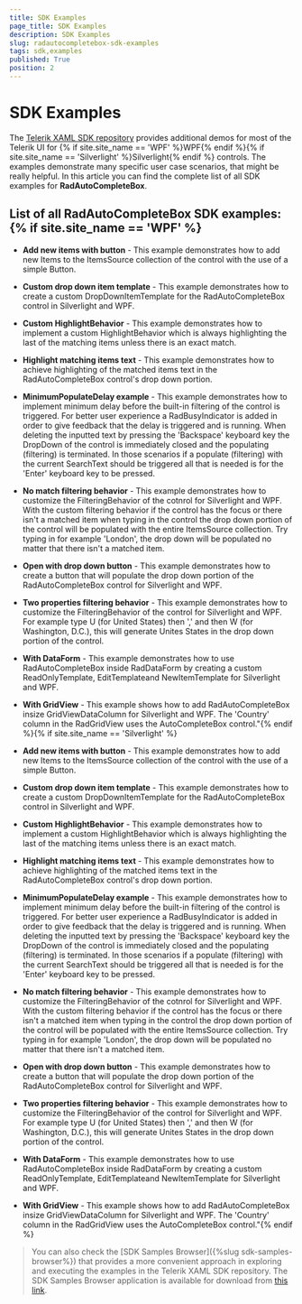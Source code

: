 ```yaml
---
title: SDK Examples
page_title: SDK Examples
description: SDK Examples
slug: radautocompletebox-sdk-examples
tags: sdk,examples
published: True
position: 2
---
```


# SDK Examples

The [Telerik XAML SDK repository](https://github.com/telerik/xaml-sdk/tree/master/) provides additional demos for most of the Telerik UI for {% if site.site_name == 'WPF' %}WPF{% endif %}{% if site.site_name == 'Silverlight' %}Silverlight{% endif %} controls. The examples demonstrate many specific user case scenarios, that might be really helpful. In this article you can find the complete list of all SDK examples for __RadAutoCompleteBox__.

## List of all RadAutoCompleteBox SDK examples:{% if site.site_name == 'WPF' %}

* __Add new items with button__ - This example demonstrates how to add new Items to the ItemsSource collection of the control with the use of a simple Button.

* __Custom drop down item template__ - This example demonstrates how to create a custom DropDownItemTemplate for the RadAutoCompleteBox control in Silverlight and WPF.

* __Custom HighlightBehavior__ - This example demonstrates how to implement a custom HighlightBehavior which is always highlighting the last of the matching items unless there is an exact match.

* __Highlight matching items text__ - This example demonstrates how to achieve highlighting of the matched items text in the RadAutoCompleteBox control's drop down portion.

* __MinimumPopulateDelay example__ - This example demonstrates how to implement minimum delay before the built-in filtering of the control is triggered. For better user experience a RadBusyIndicator is added in order to give feedback that the delay is triggered and is running.
When deleting the inputted text by pressing the 'Backspace' keyboard key the DropDown of the control is immediately closed and the populating (filtering) is terminated. In those scenarios if a populate (filtering) with the current SearchText should be triggered all that is needed is for the 'Enter' keyboard key to be pressed.

* __No match filtering behavior__ - This example demonstrates how to customize the FilteringBehavior of the cotnrol for Silverlight and WPF. With the custom filtering behavior if the control has the focus or there isn't a matched item when typing in the control  the drop down portion of the control will be populated with the entire ItemsSource collection. Try typing in for example  'London', the drop down will be populated no matter that there isn't a matched item.

* __Open with drop down button__ - This example demonstrates how to create a button that will populate the drop down portion of the RadAutoCompleteBox control for Silverlight and WPF.

* __Two properties filtering behavior__ - This example demonstrates how to customize the FilteringBehavior of the control for Silverlight and WPF. For example type U (for United States) then ',' and then W (for Washington, D.C.), this will generate  Unites States in the drop down portion of the control.

* __With DataForm__ - This example demonstrates how to use RadAutoCompleteBox inside RadDataForm by creating a custom ReadOnlyTemplate, EditTemplateand NewItemTemplate for Silverlight and WPF.

* __With GridView__ - This example shows how to add RadAutoCompleteBox insize GridViewDataColumn for Silverlight and WPF. The 'Country' column in the RadGridView uses the AutoCompleteBox control."{% endif %}{% if site.site_name == 'Silverlight' %}

* __Add new items with button__ - This example demonstrates how to add new Items to the ItemsSource collection of the control with the use of a simple Button.

* __Custom drop down item template__ - This example demonstrates how to create a custom DropDownItemTemplate for the RadAutoCompleteBox control in Silverlight and WPF.

* __Custom HighlightBehavior__ - This example demonstrates how to implement a custom HighlightBehavior which is always highlighting the last of the matching items unless there is an exact match.

* __Highlight matching items text__ - This example demonstrates how to achieve highlighting of the matched items text in the RadAutoCompleteBox control's drop down portion.

* __MinimumPopulateDelay example__ - This example demonstrates how to implement minimum delay before the built-in filtering of the control is triggered. For better user experience a RadBusyIndicator is added in order to give feedback that the delay is triggered and is running. When deleting the inputted text by pressing the 'Backspace' keyboard key the DropDown of the control is immediately closed and the populating (filtering) is terminated. In those scenarios if a populate (filtering) with the current SearchText should be triggered all that is needed is for the 'Enter' keyboard key to be pressed.

* __No match filtering behavior__ - This example demonstrates how to customize the FilteringBehavior of the cotnrol for Silverlight and WPF. With the custom filtering behavior if the control has the focus or there isn't a matched item when typing in the control  the drop down portion of the control will be populated with the entire ItemsSource collection. Try typing in for example  'London', the drop down will be populated no matter that there isn't a matched item.

* __Open with drop down button__ - This example demonstrates how to create a button that will populate the drop down portion of the RadAutoCompleteBox control for Silverlight and WPF.

* __Two properties filtering behavior__ - This example demonstrates how to customize the FilteringBehavior of the control for Silverlight and WPF. For example type U (for United States) then ',' and then W (for Washington, D.C.), this will generate  Unites States in the drop down portion of the control.

* __With DataForm__ - This example demonstrates how to use RadAutoCompleteBox inside RadDataForm by creating a custom ReadOnlyTemplate, EditTemplateand NewItemTemplate for Silverlight and WPF.

* __With GridView__ - This example shows how to add RadAutoCompleteBox insize GridViewDataColumn for Silverlight and WPF. The 'Country' column in the RadGridView uses the AutoCompleteBox control."{% endif %}

>You can also check the [SDK Samples Browser]({%slug sdk-samples-browser%}) that provides a more convenient approach in exploring and executing the examples in the Telerik XAML SDK repository. The SDK Samples Browser application is available for download from [this link](http://demos.telerik.com/xaml-sdkbrowser/).
